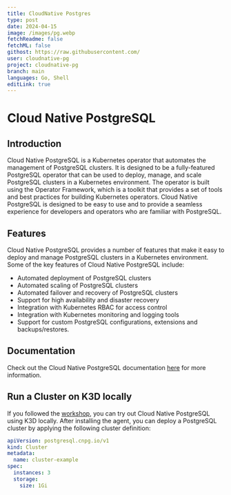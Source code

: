 ```yaml
---
title: CloudNative Postgres
type: post
date: 2024-04-15
image: /images/pg.webp
fetchReadme: false
fetchML: false
githost: https://raw.githubusercontent.com/
user: cloudnative-pg
project: cloudnative-pg
branch: main
languages: Go, Shell
editLink: true
---
```

<script setup>
 import ArticleItem from '/components/ArticleItem.vue';
 import ArticleFooter from '/components/ArticleFooter.vue';
</script>
<ArticleItem :frontmatter="$frontmatter"/>

# Cloud Native PostgreSQL

## Introduction

Cloud Native PostgreSQL is a Kubernetes operator that automates the management of PostgreSQL clusters. It is designed to
be a fully-featured PostgreSQL operator that can be used to deploy, manage, and scale PostgreSQL clusters in a
Kubernetes environment. The operator is built using the Operator Framework, which is a toolkit that provides a set of
tools and best practices for building Kubernetes operators. Cloud Native PostgreSQL is designed to be easy to use and to
provide a seamless experience for developers and operators who are familiar with PostgreSQL.

## Features

Cloud Native PostgreSQL provides a number of features that make it easy to deploy and manage PostgreSQL clusters in a
Kubernetes environment. Some of the key features of Cloud Native PostgreSQL include:

- Automated deployment of PostgreSQL clusters
- Automated scaling of PostgreSQL clusters
- Automated failover and recovery of PostgreSQL clusters
- Support for high availability and disaster recovery
- Integration with Kubernetes RBAC for access control
- Integration with Kubernetes monitoring and logging tools
- Support for custom PostgreSQL configurations, extensions and backups/restores.

## Documentation

Check out the Cloud Native PostgreSQL documentation [here](https://cloudnative-pg.io/documentation/1.24/) for more
information.

## Run a Cluster on K3D locally

If you followed the [workshop](/projects/workshop), you can try out Cloud Native PostgreSQL using K3D locally. After
installing the agent, you can deploy a PostgreSQL cluster by applying the following cluster definition:

```yaml
apiVersion: postgresql.cnpg.io/v1
kind: Cluster
metadata:
  name: cluster-example
spec:
  instances: 3
  storage:
    size: 1Gi
```
